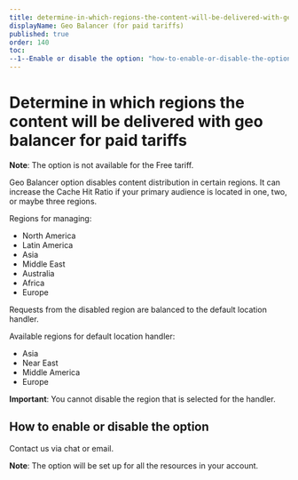 ```yaml
---
title: determine-in-which-regions-the-content-will-be-delivered-with-geo-balancer-for-paid-tariffs
displayName: Geo Balancer (for paid tariffs)
published: true
order: 140
toc:
--1--Enable or disable the option: "how-to-enable-or-disable-the-option"
---
```

# Determine in which regions the content will be delivered with geo balancer for paid tariffs

**Note**: The option is not available for the Free tariff.

Geo Balancer option disables content distribution in certain regions. It can increase the Cache Hit Ratio if your primary audience is located in one, two, or maybe three regions.

Regions for managing:
- North America
- Latin America
- Asia
- Middle East
- Australia
- Africa
- Europe

Requests from the disabled region are balanced to the default location handler.

Available regions for default location handler:
- Asia
- Near East
- Middle America
- Europe

**Important**: You cannot disable the region that is selected for the handler.

## How to enable or disable the option

Contact us via chat or email.

**Note**: The option will be set up for all the resources in your account.